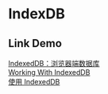 # IndexDB

## Link Demo
[IndexedDB：浏览器端数据库](http://javascript.ruanyifeng.com/bom/indexeddb.html)  
[Working With IndexedDB](https://code.tutsplus.com/tutorials/working-with-indexeddb--net-34673)  
[使用 IndexedDB](https://developer.mozilla.org/zh-CN/docs/Web/API/IndexedDB_API/Using_IndexedDB)